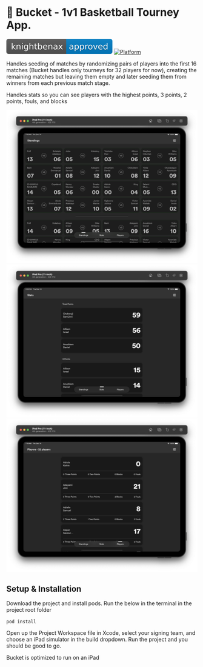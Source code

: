 # 🏀 Bucket - 1v1 Basketball Tourney App. 

[![Knightbenax Approved](/knightbenax-approved-blue.svg)](https://twitter.com/knightbenax) [![Platform](https://badgen.net/badge/platform/iPadOS/blue?icon=apple)]()

Handles seeding of matches by randomizing pairs of players into the first 16 matches (Bucket handles only tourneys for 32 players for now), 
creating the remaining matches but leaving them empty and later seeding them from winners from each previous match stage. 

Handles stats so you can see players with the highest points, 3 points, 2 points, fouls, and blocks

![Screenshot](/Screenshots/standings.png?raw=true "")
![Screenshot](/Screenshots/stats.png?raw=true "")
![Screenshot](/Screenshots/players.png?raw=true "")

## Setup & Installation

Download the project and install pods. Run the below in the terminal in the project root folder

```
pod install
```

Open up the Project Workspace file in Xcode, select your signing team, and choose an iPad simulator in the build dropdown. Run the project and you should be good to go. 

Bucket is optimized to run on an iPad


